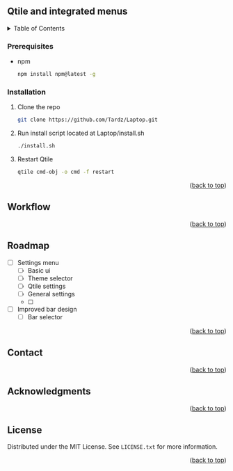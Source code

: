 <a name="readme-top"></a>
<!-- ABOUT THE PROJECT -->
## Qtile and integrated menus
<!-- TABLE OF CONTENTS -->
<details>
  <summary>Table of Contents</summary>
  <ol>
      </ul>
    </li>
    <li>
      <a href="#getting-started">Getting Started</a>
      <ul>
        <li><a href="#prerequisites">Prerequisites</a></li>
        <li><a href="#installation">Installation</a></li>
      </ul>
    </li>
    <li><a href="#usage">Usage</a></li>
    <li><a href="#roadmap">Roadmap</a></li>
    <li><a href="#contributing">Contributing</a></li>
    <li><a href="#license">License</a></li>
    <li><a href="#contact">Contact</a></li>
    <li><a href="#acknowledgments">Acknowledgments</a></li>
  </ol>
</details>

### Prerequisites

* npm
  ```sh
  npm install npm@latest -g
  ```

### Installation

1. Clone the repo

   ```sh
   git clone https://github.com/Tardz/Laptop.git
   ```
   
2. Run install script located at Laptop/install.sh
   
   ```sh
   ./install.sh
   ```
   
3. Restart Qtile
   
   ```sh
   qtile cmd-obj -o cmd -f restart
   ```

<p align="right">(<a href="#readme-top">back to top</a>)</p>

<!-- USAGE EXAMPLES -->
## Workflow

<p align="right">(<a href="#readme-top">back to top</a>)</p>

<!-- ROADMAP -->
## Roadmap

- [ ] Settings menu
    - [ ] Basic ui
    - [ ] Theme selector
    - [ ] Qtile settings
    - [ ] General settings
    - [ ] 

- [ ] Improved bar design
    - [ ] Bar selector

<p align="right">(<a href="#readme-top">back to top</a>)</p>

<!-- CONTACT -->
## Contact

<p align="right">(<a href="#readme-top">back to top</a>)</p>

<!-- ACKNOWLEDGMENTS -->
## Acknowledgments

<p align="right">(<a href="#readme-top">back to top</a>)</p>

<!-- LICENSE -->
## License

Distributed under the MIT License. See `LICENSE.txt` for more information.

<p align="right">(<a href="#readme-top">back to top</a>)</p>
